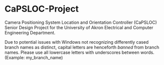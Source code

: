 CaPSLOC-Project
===============

Camera Positioning System Location and Orientation Controller (CaPSLOC) Senior Design Project for the University of Akron Electrical and Computer Engineering Department.

Due to potential issues with Windows not recognizing differently cased branch names as distinct, capital letters are henceforth *banned* from branch names. Please use all lowercase letters with underscores between words. (Example: my_branch_name)